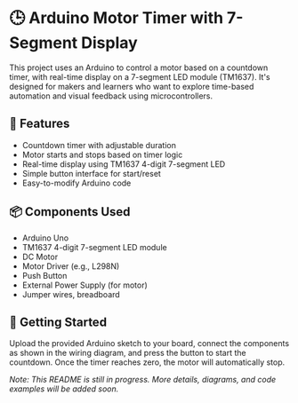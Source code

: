 <!DOCTYPE html>
<html lang="en">
<head>
  <meta charset="UTF-8">
  <title>Arduino Motor Timer Display</title>
</head>
<body>
  <h1>🕒 Arduino Motor Timer with 7-Segment Display</h1>

  <p>
    This project uses an Arduino to control a motor based on a countdown timer, with real-time display on a 7-segment LED module (TM1637). It's designed for makers and learners who want to explore time-based automation and visual feedback using microcontrollers.
  </p>

  <h2>🔧 Features</h2>
  <ul>
    <li>Countdown timer with adjustable duration</li>
    <li>Motor starts and stops based on timer logic</li>
    <li>Real-time display using TM1637 4-digit 7-segment LED</li>
    <li>Simple button interface for start/reset</li>
    <li>Easy-to-modify Arduino code</li>
  </ul>

  <h2>📦 Components Used</h2>
  <ul>
    <li>Arduino Uno</li>
    <li>TM1637 4-digit 7-segment LED module</li>
    <li>DC Motor</li>
    <li>Motor Driver (e.g., L298N)</li>
    <li>Push Button</li>
    <li>External Power Supply (for motor)</li>
    <li>Jumper wires, breadboard</li>
  </ul>

  <h2>🚀 Getting Started</h2>
  <p>
    Upload the provided Arduino sketch to your board, connect the components as shown in the wiring diagram, and press the button to start the countdown. Once the timer reaches zero, the motor will automatically stop.
  </p>

  <p><em>Note: This README is still in progress. More details, diagrams, and code examples will be added soon.</em></p>
</body>
</html>
